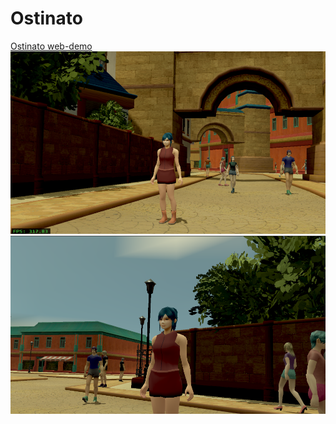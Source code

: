 # Ostinato

[Ostinato web-demo](https://glebnovodran.github.io/demo/ostinato.html)
![screen1](https://github.com/glebnovodran/glebnovodran.github.io/raw/main/demo/images/Ostinato_scr01.png)
![screen0](https://github.com/glebnovodran/glebnovodran.github.io/raw/main/demo/images/Ostinato_scr00.png)
